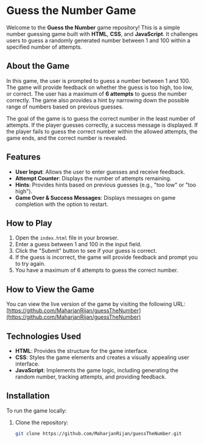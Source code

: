 # Guess the Number Game

Welcome to the **Guess the Number** game repository! This is a simple number guessing game built with **HTML**, **CSS**, and **JavaScript**. It challenges users to guess a randomly generated number between 1 and 100 within a specified number of attempts.

## About the Game

In this game, the user is prompted to guess a number between 1 and 100. The game will provide feedback on whether the guess is too high, too low, or correct. The user has a maximum of **6 attempts** to guess the number correctly. The game also provides a hint by narrowing down the possible range of numbers based on previous guesses.

The goal of the game is to guess the correct number in the least number of attempts. If the player guesses correctly, a success message is displayed. If the player fails to guess the correct number within the allowed attempts, the game ends, and the correct number is revealed.

## Features

- **User Input**: Allows the user to enter guesses and receive feedback.
- **Attempt Counter**: Displays the number of attempts remaining.
- **Hints**: Provides hints based on previous guesses (e.g., "too low" or "too high").
- **Game Over & Success Messages**: Displays messages on game completion with the option to restart.

## How to Play

1. Open the `index.html` file in your browser.
2. Enter a guess between 1 and 100 in the input field.
3. Click the "Submit" button to see if your guess is correct.
4. If the guess is incorrect, the game will provide feedback and prompt you to try again.
5. You have a maximum of 6 attempts to guess the correct number.

## How to View the Game

You can view the live version of the game by visiting the following URL:  
[https://github.com/MaharjanRijan/guessTheNumber](https://github.com/MaharjanRijan/guessTheNumber)

## Technologies Used

- **HTML**: Provides the structure for the game interface.
- **CSS**: Styles the game elements and creates a visually appealing user interface.
- **JavaScript**: Implements the game logic, including generating the random number, tracking attempts, and providing feedback.

## Installation

To run the game locally:

1. Clone the repository:
   ```bash
   git clone https://github.com/MaharjanRijan/guessTheNumber.git
